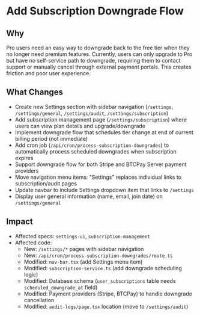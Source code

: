 # Add Subscription Downgrade Flow

## Why

Pro users need an easy way to downgrade back to the free tier when they no longer need premium features. Currently, users can only upgrade to Pro but have no self-service path to downgrade, requiring them to contact support or manually cancel through external payment portals. This creates friction and poor user experience.

## What Changes

- Create new Settings section with sidebar navigation (`/settings`, `/settings/general`, `/settings/audit`, `/settings/subscription`)
- Add subscription management page (`/settings/subscription`) where users can view plan details and upgrade/downgrade
- Implement downgrade flow that schedules tier change at end of current billing period (not immediate)
- Add cron job (`/api/cron/process-subscription-downgrades`) to automatically process scheduled downgrades when subscription expires
- Support downgrade flow for both Stripe and BTCPay Server payment providers
- Move navigation menu items: "Settings" replaces individual links to subscription/audit pages
- Update navbar to include Settings dropdown item that links to `/settings`
- Display user general information (name, email, join date) on `/settings/general`

## Impact

- Affected specs: `settings-ui`, `subscription-management`
- Affected code:
  - New: `/settings/*` pages with sidebar navigation
  - New: `/api/cron/process-subscription-downgrades/route.ts`
  - Modified: `nav-bar.tsx` (add Settings menu item)
  - Modified: `subscription-service.ts` (add downgrade scheduling logic)
  - Modified: Database schema (`user_subscriptions` table needs `scheduled_downgrade_at` field)
  - Modified: Payment providers (Stripe, BTCPay) to handle downgrade cancellation
  - Modified: `audit-logs/page.tsx` location (move to `/settings/audit`)
